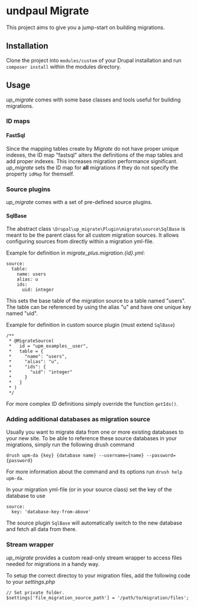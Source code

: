 # undpaul Migrate

This project aims to give you a jump-start on building migrations.

## Installation

Clone the project into `modules/custom` of your Drupal installation and run
`composer install` within the modules directory.

## Usage

_up_migrate_ comes with some base classes and tools useful for building
migrations.

### ID maps

#### FastSql

Since the mapping tables create by _Migrate_ do not have proper unique indexes,
the ID map "fastsql" alters the definitions of the map tables and add proper
indexes. This increases migration performance significant.
_up_migrate_ sets the ID map for **all** migrations if they do not specify the
property `idMap` for themself.

### Source plugins

_up_migrate_ comes with a set of pre-defined source plugins.

#### SqlBase

The abstract class `\Drupal\up_migrate\Plugin\migrate\source\SqlBase` is meant
to be the parent class for all custom migration sources. It allows configuring
sources from directly within a migration yml-file.

Example for definition in _migrate_plus.migration.{id}.yml_:

    source:
      table:
        name: users
        alias: u
        ids:
          uid: integer

This sets the base table of the migration source to a table named "users". The
table can be referenced by using the alias "u" and have one unique key named
"uid".

Example for definition in custom source plugin (must extend `SqlBase`)

    /**
     * @MigrateSource(
     *   id = "upm_examples__user",
     *   table = {
     *     "name": "users",
     *     "alias": "u",
     *     "ids": {
     *       "uid": "integer"
     *     }
     *   }
     * )
     */

For more complex ID definitions simply override the function `getIds()`.

### Adding additional databases as migration source

Usually you want to migrate data from one or more existing databases to your new
site. To be able to reference these source databases in your migrations, simply
run the following drush command

    drush upm-da {key} {database name} --username={name} --password={password}

For more information about the command and its options run `drush help upm-da`.

In your migration yml-file (or in your source class) set the key of the database
to use

    source:
      key: 'database-key-from-above'

The source plugin `SqlBase` will automatically switch to the new database and
fetch all data from there.

### Stream wrapper

_up_migrate_ provides a custom read-only stream wrapper to access files needed
for migrations in a handy way.

To setup the correct directoy to your migration files, add the following code to
your _settings.php_

    // Set private folder.
    $settings['file_migration_source_path'] = '/path/to/migration/files';

